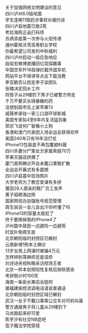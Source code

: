 关于加强网络文明建设的意见  
四川泸州6.0级地震  
学生连喝11瓶奶涉事校长被约谈  
四川泸县地震已致2死  
考拉海购正品打码师  
苏炳添是第一次参与火炬传递  
通州霍格沃茨高等职业学校  
你最希望公司发的中秋福利  
四川泸州启动一级应急响应  
段奕宏微博直播回忆双探趣事  
中国空军歼16挂弹拦截外国军机  
网站平台不得诱导点击下载消费  
李亚鹏否认挖走李子柒团队  
张楠决定回乡工作  
将孩子从29楼扔下男子已被警方带走  
千万不要买长得像糖的药  
没想到超市先上架苹果13  
戚薇李承铉一家三口游环球影城  
美国专家拟4至6年内复活猛犸象  
郭京飞说何广智像小土狗  
香港和澳门代表团入场全运会获得欢呼  
美国240年只有16年没打仗  
iPhone13包装盒不再包覆塑料膜  
四川杀妻分尸案女方家属索赔70万  
苹果天猫店挤爆了  
厦门首例确诊开会未戴口罩致扩散  
全运会开幕式有多震撼  
四川泸县震中现场照片  
大学老师为了教恋爱课有多拼  
莆田28人感染的鞋厂员工发声  
黄子韬晒海边照  
国家网信办加强账号规范管理  
周生辰说一会儿会出汗你听懂了吗  
iPhone13的容量太尴尬了  
终于要换掉我的iPhone4了  
泸州震中居民一边避险一边避雨  
时宜扑倒周生辰  
北京朝阳临时封控区已解封  
云南新增1例本土确诊  
13岁女孩上网课时被骗4万元  
怎样辨别荨麻疹还是湿疹  
刘诗诗央视秋晚采访控场王者  
北京一样本初筛阳性复核后排除感染  
考研倒计时100天  
海南一条街水果店全姓阿  
接福建疾控流调电话请说普通话  
北京朝阳临时封控区域已解封  
武汉一女子不戴口罩乘公交车对司机叫嚣  
警方通报男子将儿童从29楼扔下  
马龙跑起来好可爱  
陈芋汐有社交NB症吧  
弦子魔法学院穿搭  

